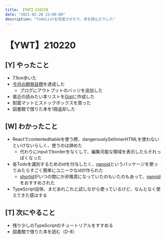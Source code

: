 ```yaml
---
title: 【YWT】210220
date: "2021-02-20 23:00:00"
description: "TodoListを完成させたり、本を読んだりした"
---
```


# 【YWT】210220

## [Y] やったこと

- 7.1km歩いた
- [今月の開発目標](https://todolist.expfrom.me/)を達成した
  - ブログにアウトプットのバッジを追加した
- 直近の読みたい本リストを[Gist](https://gist.github.com/LeeDDHH/a55c1d8ed644de17e1cdae6cf621236e)に作成した
- 耐震マットとストックボックスを買った
- 図書館で借りた本を1冊返却した

## [W] わかったこと

- Reactでcontenteditableを使う際、dangerouslySetInnerHTMLを使わないといけないらしく、使うのは諦めた
  - 代わりにinputでborderをなくして、編集可能な領域を表示したらそれっぽくなった
- 各Todoを識別するためのidを付与したく、[nanoid](https://github.com/ai/nanoid)というパッケージを使ってみたらすごく簡単にユニークなidが作られた
  - [shortid](https://github.com/dylang/shortid)がいつの間にか非推奨になっていたのもいたのもあって、[nanoid](https://github.com/ai/nanoid)をおすすめされた
- TypeScript自体、まだあれこれと試しながら使っているけど、なんとなく使えてきた感はする

## [T] 次にやること

- 残り少しのTypeScriptのチュートリアルをすすめる
- 図書館で借りた本を読む（D-8）
